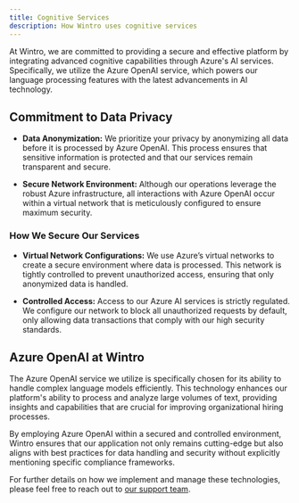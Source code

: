 ```yaml
---
title: Cognitive Services
description: How Wintro uses cognitive services
---
```


At Wintro, we are committed to providing a secure and effective platform by integrating advanced cognitive capabilities through Azure's AI services. Specifically, we utilize the Azure OpenAI service, which powers our language processing features with the latest advancements in AI technology.

## Commitment to Data Privacy

- **Data Anonymization:** We prioritize your privacy by anonymizing all data before it is processed by Azure OpenAI. This process ensures that sensitive information is protected and that our services remain transparent and secure.

- **Secure Network Environment:** Although our operations leverage the robust Azure infrastructure, all interactions with Azure OpenAI occur within a virtual network that is meticulously configured to ensure maximum security.

### How We Secure Our Services

- **Virtual Network Configurations:** We use Azure’s virtual networks to create a secure environment where data is processed. This network is tightly controlled to prevent unauthorized access, ensuring that only anonymized data is handled.

- **Controlled Access:** Access to our Azure AI services is strictly regulated. We configure our network to block all unauthorized requests by default, only allowing data transactions that comply with our high security standards.

## Azure OpenAI at Wintro

The Azure OpenAI service we utilize is specifically chosen for its ability to handle complex language models efficiently. This technology enhances our platform's ability to process and analyze large volumes of text, providing insights and capabilities that are crucial for improving organizational hiring processes.

By employing Azure OpenAI within a secured and controlled environment, Wintro ensures that our application not only remains cutting-edge but also aligns with best practices for data handling and security without explicitly mentioning specific compliance frameworks.

For further details on how we implement and manage these technologies, please feel free to reach out to [our support team](mailto:support@wintro.ai).

<!-- 
_Note:_ For private company data, Wintro **exclusively** uses Azure services. This is to ensure that private data stays in the private cloud network. -->
